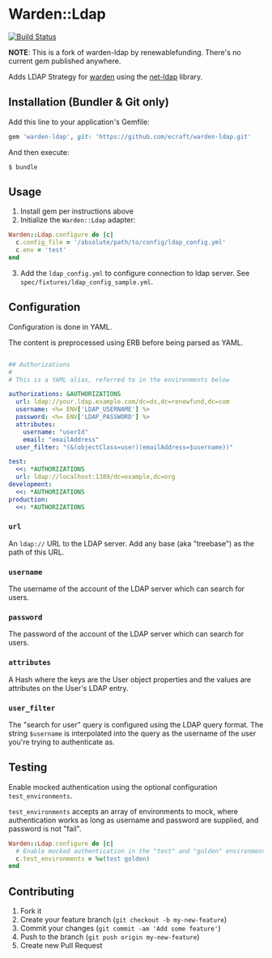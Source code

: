 # Warden::Ldap

[![Build Status](https://travis-ci.org/ecraft/warden-ldap.svg)](https://travis-ci.org/ecraft/warden-ldap)

**NOTE**: This is a fork of warden-ldap by renewablefunding. There's no current gem published anywhere.

Adds LDAP Strategy for [warden](https://github.com/wardencommunity/warden) using the [net-ldap](https://github.com/ruby-ldap/ruby-net-ldap) library.

## Installation (Bundler & Git only)

Add this line to your application's Gemfile:

```ruby
gem 'warden-ldap', git: 'https://github.com/ecraft/warden-ldap.git'
```

And then execute:

    $ bundle

## Usage

1. Install gem per instructions above
2. Initialize the `Warden::Ldap` adapter:

```ruby
Warden::Ldap.configure do |c|
  c.config_file = '/absolute/path/to/config/ldap_config.yml'
  c.env = 'test'
end
```

3. Add the `ldap_config.yml` to configure connection to ldap server. See `spec/fixtures/ldap_config_sample.yml`.

## Configuration

Configuration is done in YAML.

The content is preprocessed using ERB before being parsed as YAML.

```yml

## Authorizations
#
# This is a YAML alias, referred to in the environments below

authorizations: &AUTHORIZATIONS
  url: ldap://your.ldap.example.com/dc=ds,dc=renewfund,dc=com
  username: <%= ENV['LDAP_USERNAME'] %>
  password: <%= ENV['LDAP_PASSWORD'] %>
  attributes:
    username: "userId"
    email: "emailAddress"
  user_filter: "(&(objectClass=user)(emailAddress=$username))"

test: 
  <<: *AUTHORIZATIONS
  url: ldap://localhost:1389/dc=example,dc=org
development: 
  <<: *AUTHORIZATIONS
production: 
  <<: *AUTHORIZATIONS
```

### `url`

An `ldap://` URL to the LDAP server. Add any base (aka "treebase") as
the path of this URL.

### `username`

The username of the account of the LDAP server which can search for users.

### `password`

The password of the account of the LDAP server which can search for users.

### `attributes`

A Hash where the keys are the User object properties and the
values are attributes on the User's LDAP entry.

### `user_filter`

The "search for user" query is configured using the LDAP query format.
The string `$username` is interpolated into the query as the username of
the user you're trying to authenticate as.

## Testing

Enable mocked authentication using the optional configuration `test_environments`.

`test_environments` accepts an array of environments to mock, where authentication works as long as username and password are supplied, and password is not "fail".

```ruby
Warden::Ldap.configure do |c|
  # Enable mocked authentication in the "test" and "golden" environments
  c.test_environments = %w(test golden)
end
```

## Contributing

1. Fork it
2. Create your feature branch (`git checkout -b my-new-feature`)
3. Commit your changes (`git commit -am 'Add some feature'`)
4. Push to the branch (`git push origin my-new-feature`)
5. Create new Pull Request
